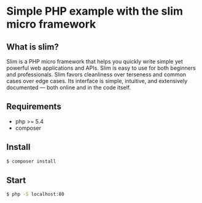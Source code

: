 # Simple PHP example with the slim micro framework

## What is slim?

Slim is a PHP micro framework that helps you quickly write simple yet powerful web applications and APIs.
Slim is easy to use for both beginners and professionals. Slim favors cleanliness over terseness and common cases
over edge cases. Its interface is simple, intuitive, and extensively documented — both online and in the code itself.

## Requirements

- php >= 5.4
- composer

## Install

```bash
$ composer install
```

## Start

```bash
$ php -S localhost:80
```
